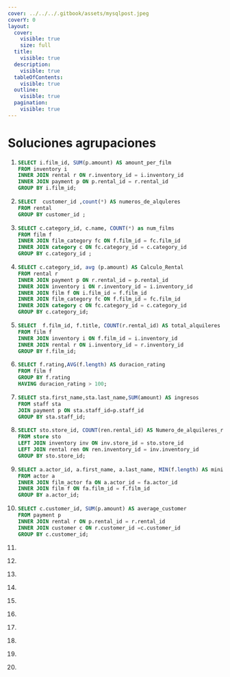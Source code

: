 ```yaml
---
cover: ../../../.gitbook/assets/mysqlpost.jpeg
coverY: 0
layout:
  cover:
    visible: true
    size: full
  title:
    visible: true
  description:
    visible: true
  tableOfContents:
    visible: true
  outline:
    visible: true
  pagination:
    visible: true
---
```


# Soluciones agrupaciones

1. ```sql
   SELECT i.film_id, SUM(p.amount) AS amount_per_film
   FROM inventory i
   INNER JOIN rental r ON r.inventory_id = i.inventory_id
   INNER JOIN payment p ON p.rental_id = r.rental_id
   GROUP BY i.film_id;
   ```
2. ```sql
   SELECT  customer_id ,count(*) AS numeros_de_alquleres
   FROM rental 
   GROUP BY customer_id ; 
   ```
3. ```sql
   SELECT c.category_id, c.name, COUNT(*) as num_films
   FROM film f
   INNER JOIN film_category fc ON f.film_id = fc.film_id 
   INNER JOIN category c ON fc.category_id = c.category_id 
   GROUP BY c.category_id ;
   ```
4. ```sql
   SELECT c.category_id, avg (p.amount) AS Calculo_Rental
   FROM rental r
   INNER JOIN payment p ON r.rental_id = p.rental_id
   INNER JOIN inventory i ON r.inventory_id = i.inventory_id
   INNER JOIN film f ON i.film_id = f.film_id
   INNER JOIN film_category fc ON f.film_id = fc.film_id
   INNER JOIN category c ON fc.category_id = c.category_id
   GROUP BY c.category_id; 
   ```
5. ```sql
   SELECT  f.film_id, f.title, COUNT(r.rental_id) AS total_alquileres
   FROM film f 
   INNER JOIN inventory i ON f.film_id = i.inventory_id
   INNER JOIN rental r ON i.inventory_id = r.inventory_id
   GROUP BY f.film_id; 
   ```
6. ```sql
   SELECT f.rating,AVG(f.length) AS duracion_rating
   FROM film f
   GROUP BY f.rating
   HAVING duracion_rating > 100; 
   ```
7. ```sql
   SELECT sta.first_name,sta.last_name,SUM(amount) AS ingresos
   FROM staff sta
   JOIN payment p ON sta.staff_id=p.staff_id
   GROUP BY sta.staff_id; 
   ```
8. ```sql
   SELECT sto.store_id, COUNT(ren.rental_id) AS Numero_de_alquileres_realizados
   FROM store sto
   LEFT JOIN inventory inv ON inv.store_id = sto.store_id
   LEFT JOIN rental ren ON ren.inventory_id = inv.inventory_id
   GROUP BY sto.store_id;
   ```
9. ```sql
   SELECT a.actor_id, a.first_name, a.last_name, MIN(f.length) AS minimum_length
   FROM actor a
   INNER JOIN film_actor fa ON a.actor_id = fa.actor_id
   INNER JOIN film f ON fa.film_id = f.film_id
   GROUP BY a.actor_id; 
   ```
10. ```sql
    SELECT c.customer_id, SUM(p.amount) AS average_customer
    FROM payment p
    INNER JOIN rental r ON p.rental_id = r.rental_id 
    INNER JOIN customer c ON r.customer_id =c.customer_id
    GROUP BY c.customer_id; 
    ```
11. ```sql
    ```
12. ```sql
    ```
13. ```sql
    ```
14. ```sql
    ```
15. ```sql
    ```
16. ```sql
    ```
17. ```sql
    ```
18. ```sql
    ```
19. ```sql
    ```
20. ```sql
    ```
